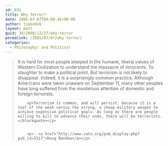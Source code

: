 ```yaml
---
id: 631
title: Why Terror?
date: 2005-07-07T09:08:45+00:00
author: tsykoduk
layout: post
guid: 30/2008/12/27/why-terror
permalink: /2005/07/07/why-terror/
categories:
  - Philosophy! and Politics!
---
```

<blockquote>It is hard for most people steeped in the humane, liberal values of Western Civilization to understand the massacre of innocents. To slaughter to make a political point. But terrorism is not likely to disappear. Indeed, it is a surprisingly common practice. Although Americans were taken unaware on September 11, many other peoples have long suffered from the murderous attention of domestic and foreign terrorists.

		<p>Terrorism is common, and will persist, because it is a tool of the weak versus the strong, a cheap military weapon to achieve expensive political goals. As long as there are people willing to kill to advance their ends, there will be terrorists.</blockquote></p>


		<p>- <a href="http://www.cato.org/pub_display.php?pub_id=3317">Doug Bandow</a></p>